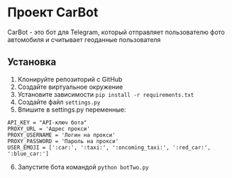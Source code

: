 # Проект CarBot

CarBot - это бот для Telegram, который отправляет пользователю фото автомобиля и считывает геоданные пользователя

## Установка

1. Клонируйте репозиторий с GitHub
2. Создайте виртуальное окружение
3. Установите зависимости `pip install -r requirements.txt`
4. Создайте файл `settings.py`
5. Впишите в settings.py переменные:
```
API_KEY = "API-ключ бота"
PROXY_URL = 'Адрес прокси'
PROXY_USERNAME = 'Логин на прокси'
PROXY_PASSWORD = 'Пароль на прокси'
USER_EMOJI = [':car:', ':taxi:', ':oncoming_taxi:', ':red_car:', ':blue_car:']
```
6. Запустите бота командой `python botTwo.py`
